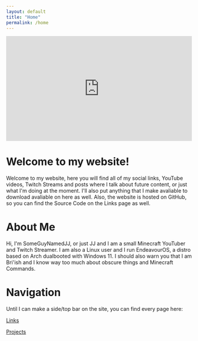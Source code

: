 ```yaml
---
layout: default
title: "Home"
permalink: /home
---
```

<span>
<div style="padding-bottom: 56.25%; position: relative;"><iframe style="position: absolute; top: 0px; left: 0px; width: 100%; height: 100%;" width="100%" height="100%" src="https://player.twitch.tv/?autoplay=false&channel=someguynamedjj&parent=someguynamedjj.github.io" frameborder="0" allow="accelerometer; autoplay; encrypted-media; gyroscope; picture-in-picture; fullscreen"></iframe></div>
  
# Welcome to my website!
Welcome to my website, here you will find all of my social links, YouTube videos, Twitch Streams and posts where I talk about future content, or just what I'm doing at the moment. I'll also put anything that I make avaliable to download avaliable on here as well. Also, the website is hosted on GitHub, so you can find the Source Code on the Links page as well.
# About Me
Hi, I'm SomeGuyNamedJJ, or just JJ and I am a small Minecraft YouTuber and Twitch Streamer. I am also a Linux user and I run EndeavourOS, a distro based on Arch dualbooted with Windows 11. I should also warn you that I am Bri'ish and I know way too much about obscure things and Minecraft Commands.
# Navigation
Until I can make a side/top bar on the site, you can find every page here:

[Links](links)

[Projects](projects)
